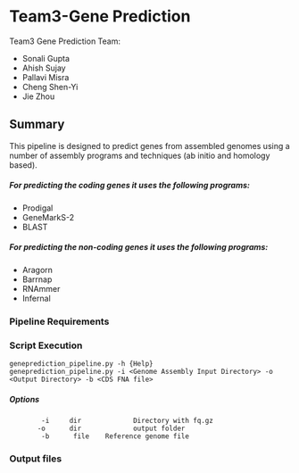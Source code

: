 # Team3-Gene Prediction
Team3 Gene Prediction Team:<br />
* Sonali Gupta <br/>
* Ahish Sujay <br/>
* Pallavi Misra <br/>
* Cheng Shen-Yi <br/>
* Jie Zhou <br/>

## Summary
This pipeline is designed to predict genes from assembled genomes using a number of assembly programs and techniques (ab initio and homology based).
##### For predicting the coding genes it uses the following programs:
* Prodigal
* GeneMarkS-2
* BLAST

##### For predicting the non-coding genes it uses the following programs:
* Aragorn
* Barrnap
* RNAmmer
* Infernal

### Pipeline Requirements

### Script Execution

`geneprediction_pipeline.py -h {Help}`<br />
`geneprediction_pipeline.py -i <Genome Assembly Input Directory> -o <Output Directory> -b <CDS FNA file>` <br />


##### Options
`        -i     dir             Directory with fq.gz` <br />
`        -o      dir             output folder `<br />
`        -b      file    Reference genome file`


### Output files
